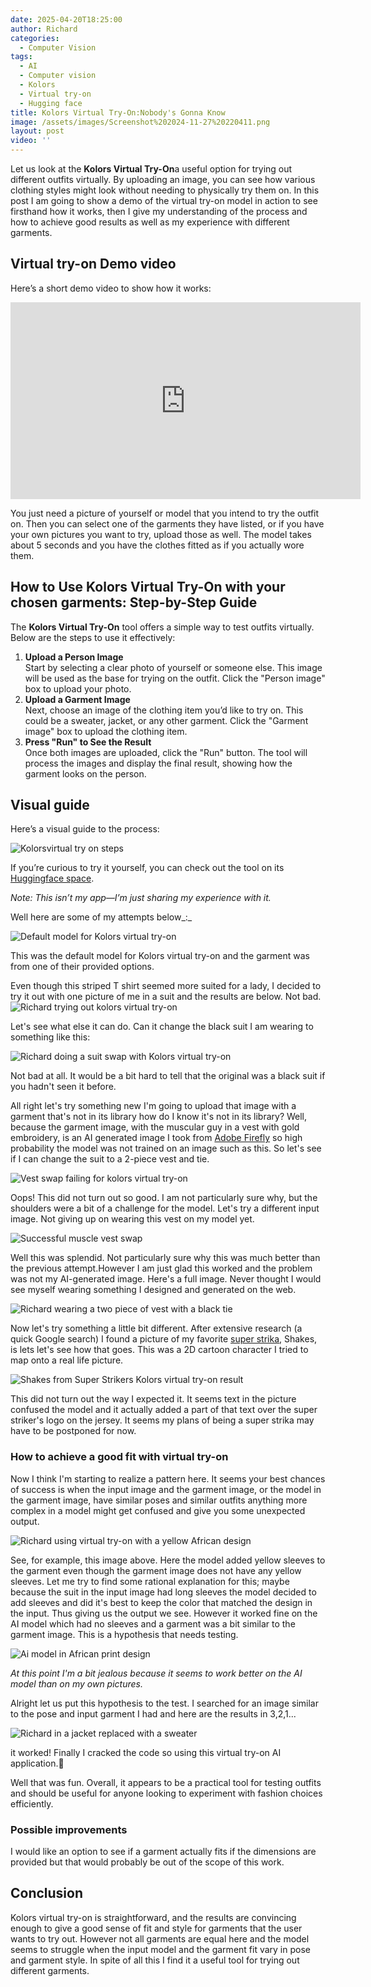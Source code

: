 ```yaml
---
date: 2025-04-20T18:25:00
author: Richard
categories:
  - Computer Vision
tags:
  - AI
  - Computer vision
  - Kolors
  - Virtual try-on
  - Hugging face
title: Kolors Virtual Try-On:Nobody's Gonna Know
image: /assets/images/Screenshot%202024-11-27%20220411.png
layout: post
video: ''
---
```

Let us look at the **Kolors Virtual Try-On**a useful option for trying out different outfits virtually. By uploading an image, you can see how various clothing styles might look without needing to physically try them on. In this post I am going to show a demo of the virtual try-on model in action to see firsthand how it works, then I give my understanding of the process and how to achieve good results as well as my experience with different garments. 

## Virtual try-on Demo video
Here’s a short demo video to show how it works:

<iframe width="560" height="315" src="https://www.youtube.com/embed/NE3VyGCqMLU" title="YouTube video player" frameborder="0" allow="accelerometer; autoplay; clipboard-write; encrypted-media; gyroscope; picture-in-picture; web-share" allowfullscreen></iframe>

You just need a picture of yourself or model that you intend to try the outfit on. Then you can select one of the garments they have listed, or if you have your own pictures you want to try, upload those as well. The model takes about 5 seconds and you have the clothes fitted as if you actually wore them.

## How to Use Kolors Virtual Try-On with your chosen garments: Step-by-Step Guide

The **Kolors Virtual Try-On** tool offers a simple way to test outfits virtually. Below are the steps to use it effectively:

1. **Upload a Person Image**  
   Start by selecting a clear photo of yourself or someone else. This image will be used as the base for trying on the outfit. Click the "Person image" box to upload your photo.
2. **Upload a Garment Image**  
   Next, choose an image of the clothing item you’d like to try on. This could be a sweater, jacket, or any other garment. Click the "Garment image" box to upload the clothing item.
3. **Press "Run" to See the Result**  
   Once both images are uploaded, click the "Run" button. The tool will process the images and display the final result, showing how the garment looks on the person.

## Visual guide
Here’s a visual guide to the process:

![Kolorsvirtual try on steps](/assets/images/Screenshot%202024-11-27%20220411.png "Kolorsvirtual try on steps")

If you’re curious to try it yourself, you can check out the tool on its [Huggingface space](https://huggingface.co/spaces/Kwai-Kolors/Kolors-Virtual-Try-On). 

_Note: This isn’t my app—I’m just sharing my experience with it._

Well here are some of my attempts below_:_

![Default model for Kolors virtual try-on](/assets/images/kolors_default_model.png)

This was the default model for Kolors virtual try-on and the garment was from one of their provided options.

Even though this striped T shirt seemed more suited for a lady, I decided to try it out with one picture of me in a suit and the results are below. Not bad.![Richard trying out kolors virtual try-on](/assets/images/kolors_default_garment_rd.png "Richard trying out kolors virtual try-on")

Let's see what else it can do. Can it change the black suit I am wearing to something like this:

![Richard doing a suit swap with Kolors virtual try-on](/assets/images/kolors_default_suit_swap.png "Richard doing a suit swap with Kolors virtual try-on")

Not bad at all. It would be a bit hard to tell that the original was a black suit if you hadn't seen it before.

All right let's try something new I'm going to upload that image with a garment that's not in its library how do I know it's not in its library? Well, because the garment image, with the muscular guy in a vest with gold embroidery, is an AI generated image I took from [Adobe Firefly](https://www.adobe.com/products/firefly.html) so high probability the model was not trained on an image such as this. So let's see if I can change the suit to a 2-piece vest and tie.

![Vest swap failing for kolors virtual try-on](/assets/images/kolors_muscle_vest_swap_fail.png "Vest swap failing for kolors virtual try-on")

Oops! This did not turn out so good. I am not particularly sure why, but the shoulders were a bit of a challenge for the model. Let's try a different input image. Not giving up on wearing this vest on my model yet.

![Successful muscle vest swap](/assets/images/kolors_muscle_vest_swap_success2.png "Successful muscle vest swap")

Well this was splendid. Not particularly sure why this was much better than the previous attempt.However I am just glad this worked and the problem was not my AI-generated image. Here's a full image. Never thought I would see myself wearing something I designed and generated on the web.

![Richard wearing a two piece of vest with a black tie](/assets/images/kolors_muscle_vest_swap_final.png "Richard wearing a two piece of vest with a black tie")

Now let's try something a little bit different. After extensive research (a quick Google search) I found a picture of my favorite [super strika](https://www.youtube.com/user/TheSupaStrikas), Shakes, is lets let's see how that goes. This was a 2D cartoon character I tried to map onto a real life picture.

![Shakes from Super Strikers Kolors virtual try-on result](/assets/images/kolors_super_strikas.png "Shakes from Super Strikers Kolors virtual try-on result")

This did not turn out the way I expected it. It seems text in the picture confused the model and it actually added a part of that text over the super striker's logo on the jersey. It seems my plans of being a super strika may have to be postponed for now.

### How to achieve a good fit with virtual try-on
Now I think I'm starting to realize a pattern here. It seems your best chances of success is when the input image and the garment image, or the model in the garment image, have similar poses and similar outfits anything more complex in a model might get confused and give you some unexpected output.

![Richard using virtual try-on with a yellow African design](/assets/images/kolors_yellow_africa.png "Richard using virtual try-on with a yellow African design")

See, for example, this image above. Here the model added yellow sleeves to the garment even though the garment image does not have any yellow sleeves. 
Let me try to find some rational explanation for this; maybe because the suit in the input image had long sleeves the model decided to add sleeves and did it's best to keep the color that matched the design in the input. Thus giving us the output we see. However it worked fine on the AI model which had no sleeves and a garment was a bit similar to the garment image. This is a hypothesis that needs testing.

![Ai model in African print design](/assets/images/kolors_yellow_africa_model.png "Ai model in African print design")

_&#32;At this point I'm a bit jealous because it seems to work better on the AI model than on my own pictures._

Alright let us put this hypothesis to the test. I searched for an image similar to the pose and input garment I had and here are the results in 3,2,1...

![Richard in a jacket replaced with a sweater](/assets/images/kolors_sweater_model.png "Richard in a jacket replaced with a sweater")

it worked! Finally I cracked the code so using this virtual try-on AI application.🥳

Well that was fun. Overall, it appears to be a practical tool for testing outfits and should be useful for anyone looking to experiment with fashion choices efficiently.

### Possible improvements
I would like an option to see if a garment actually fits if the dimensions are provided but that would probably be out of the scope of this work.


## Conclusion

 Kolors virtual try-on is straightforward, and the results are convincing enough to give a good sense of fit and style for garments that the user wants to try out. However not all garments are equal here and the model seems to struggle when the input model and the garment fit vary in pose and garment style. In spite of all this I find it a useful tool for trying out different garments.
